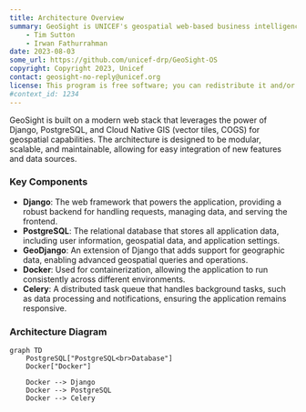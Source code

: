 ```yaml
---
title: Architecture Overview
summary: GeoSight is UNICEF's geospatial web-based business intelligence platform.
    - Tim Sutton
    - Irwan Fathurrahman
date: 2023-08-03
some_url: https://github.com/unicef-drp/GeoSight-OS
copyright: Copyright 2023, Unicef
contact: geosight-no-reply@unicef.org
license: This program is free software; you can redistribute it and/or modify it under the terms of the GNU Affero General Public License as published by the Free Software Foundation; either version 3 of the License, or (at your option) any later version.
#context_id: 1234
---
```


GeoSight is built on a modern web stack that leverages the power of Django, PostgreSQL, and Cloud Native GIS (vector tiles, COGS) for geospatial capabilities. The architecture is designed to be modular, scalable, and maintainable, allowing for easy integration of new features and data sources.

### Key Components

- **Django**: The web framework that powers the application, providing a robust backend for handling requests, managing data, and serving the frontend.
- **PostgreSQL**: The relational database that stores all application data, including user information, geospatial data, and application settings.
- **GeoDjango**: An extension of Django that adds support for geographic data, enabling advanced geospatial queries and operations.
- **Docker**: Used for containerization, allowing the application to run consistently across different environments.
- **Celery**: A distributed task queue that handles background tasks, such as data processing and notifications, ensuring the application remains responsive.

### Architecture Diagram

```mermaid
graph TD
    PostgreSQL["PostgreSQL<br>Database"]
    Docker["Docker"]

    Docker --> Django
    Docker --> PostgreSQL
    Docker --> Celery    
```
